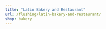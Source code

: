 ```yaml
---
title: "Latin Bakery and Restaurant"
url: /flushing/latin-bakery-and-restaurant/
shop: bakery
---
```

